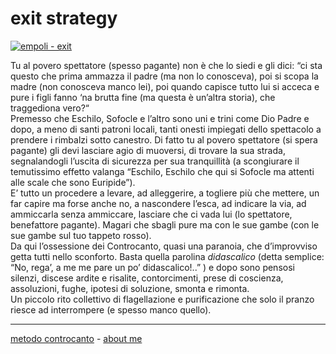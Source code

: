 # exit strategy

[![](https://live.staticflickr.com/65535/51792855731_ffe4c39747_c.jpg "empoli - exit")](https://flic.kr/s/aHBqjzwAJ2)  

Tu al povero spettatore (spesso pagante) non è che lo siedi e gli dici: “ci sta questo che prima ammazza il padre (ma non lo conosceva), poi si scopa la madre (non conosceva manco lei), poi quando capisce tutto lui si acceca e pure i figli fanno ‘na brutta fine (ma questa è un’altra storia), che traggediona vero?“  
Premesso che Eschilo, Sofocle e l’altro sono uni e trini come Dio Padre e dopo, a meno di santi patroni locali, tanti onesti impiegati dello spettacolo a prendere i rimbalzi sotto canestro. Di fatto tu al povero spettatore (si spera pagante) gli devi lasciare agio di muoversi, di trovare la sua strada, segnalandogli l’uscita di sicurezza per sua tranquillità (a scongiurare il temutissimo effetto valanga “Eschilo, Eschilo che qui si Sofocle ma attenti alle scale che sono Euripide”).  
E’ tutto un procedere a levare, ad alleggerire, a togliere più che mettere, un far capire ma forse anche no, a nascondere l’esca, ad indicare la via, ad ammiccarla senza ammiccare, lasciare che ci vada lui (lo spettatore, benefattore pagante). Magari che sbagli pure ma con le sue gambe (con le sue gambe sul tuo tappeto rosso).  
Da qui l’ossessione dei Controcanto, quasi una paranoia, che d’improvviso getta tutti nello sconforto. Basta quella parolina *didascalico* (detta semplice: “No, rega’, a me me pare un po’ didascalico!..” ) e dopo sono pensosi silenzi, discese ardite e risalite, contorcimenti, prese di coscienza, assoluzioni, fughe, ipotesi di soluzione, smonta e rimonta.  
Un piccolo rito collettivo di flagellazione e purificazione che solo il pranzo riesce ad interrompere (e spesso manco quello).  
 
---   
[metodo controcanto](https://cacioman.github.io/controcanto000.html) - [about me](https://about.me/cacioman) 
